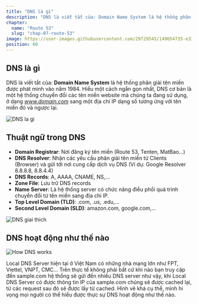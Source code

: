 ```yaml
---
title: "DNS là gì"
description: "DNS là viết tắt của: Domain Name System là hệ thống phân giải tên miền được phát minh vào năm 1984. Hiểu một cách ngắn gọn nhất, DNS cơ bản là một hệ thống chuyển đổi các tên miền website mà chúng ta đang sử dụng, ở dạng www.domain.com sang một địa chỉ IP dạng số tương ứng với tên miền đó và ngược lại."
chapter:
  name: "Route 53"
  slug: "chap-07-route-53"
image: https://user-images.githubusercontent.com/29729545/149654735-e330eab1-a835-42c9-aa2a-6b67e961c43b.png
position: 60
---
```


## DNS là gì

DNS là viết tắt của: **Domain Name System** là hệ thống phân giải tên miền được phát minh vào năm 1984. Hiểu một cách ngắn gọn nhất, DNS cơ bản là một hệ thống chuyển đổi các tên miền website mà chúng ta đang sử dụng, ở dạng *www.domain.com* sang một địa chỉ IP dạng số tương ứng với tên miền đó và ngược lại.

![DNS la gi](https://imc.org.vn/uploads/plugin/news/519/1627437317-1622235566-dns-server-8-8-8-8-lam-gi-m-t-c-truy-c-p-m-ng.png)

## Thuật ngữ trong DNS

- **Domain Registrar**: Nơi đăng ký tên miền (Route 53, Tenten, MatBao...)
- **DNS Resolver**: Nhận các yêu cầu phân giải tên miền từ Clients (Browser) và gửi tới nơi cung cấp dịch vụ DNS (Ví dụ: Google Resolver 8.8.8.8, 8.8.4.4)
- **DNS Records**: A, AAAA, CNAME, NS,...
- **Zone File**: Lưu trữ DNS records
- **Name Server**: Là hệ thống server có chức năng điều phối quá trình chuyển đổi từ tên miền sang địa chỉ IP.
- **Top Level Domain (TLD)**: .com, .us, .edu,...
- **Second Level Domain (SLD)**: amazon.com, google.com,...

![DNS giai thich](https://user-images.githubusercontent.com/29729545/149654735-e330eab1-a835-42c9-aa2a-6b67e961c43b.png)

## DNS hoạt động như thế nào

![How DNS works](https://user-images.githubusercontent.com/29729545/149654930-0b0d3a35-d0a2-4990-a725-a3a5d4f61afb.png)

Local DNS Server hiện tại ở Việt Nam có những nhà mạng lớn như FPT, Viettel, VNPT, CMC... Trên thực tế không phải bất cứ khi nào bạn truy cập đến sample.com hệ thống sẽ gửi đến nhiều DNS server như vậy, khi Local DNS Server có được thông tin IP của sample.com chúng sẽ được cached lại, từ các request sau đó sẽ được lấy từ cached. Hình vẽ khá cụ thể, mình hi vọng mọi người có thể hiểu được thực sự DNS hoạt động như thế nào.

